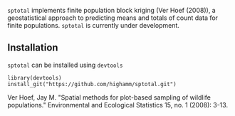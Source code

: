 `sptotal` implements finite population block kriging (Ver Hoef (2008)), a geostatistical approach to predicting means and totals of count data for finite populations. `sptotal` is currently under development.

## Installation

`sptotal` can be installed using `devtools`

```{r}
library(devtools)
install_git("https://github.com/highamm/sptotal.git")
```


Ver Hoef, Jay M. "Spatial methods for plot-based sampling of wildlife populations." Environmental and Ecological Statistics 15, no. 1 (2008): 3-13.
